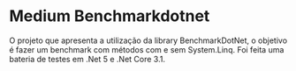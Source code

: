 # Medium Benchmarkdotnet

O projeto que  apresenta a utilização da library BenchmarkDotNet, o objetivo é fazer um benchmark com métodos com e sem System.Linq. Foi feita uma bateria de testes em .Net 5 e .Net Core 3.1.

